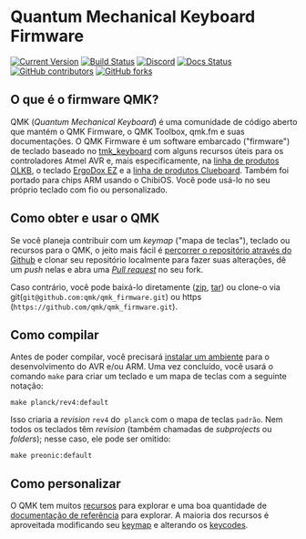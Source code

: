 # Quantum Mechanical Keyboard Firmware

[![Current Version](https://img.shields.io/github/tag/qmk/qmk_firmware.svg)](https://github.com/qmk/qmk_firmware/tags)
[![Build Status](https://travis-ci.org/qmk/qmk_firmware.svg?branch=master)](https://travis-ci.org/qmk/qmk_firmware)
[![Discord](https://img.shields.io/discord/440868230475677696.svg)](https://discord.gg/Uq7gcHh)
[![Docs Status](https://img.shields.io/badge/docs-ready-orange.svg)](https://docs.qmk.fm)
[![GitHub contributors](https://img.shields.io/github/contributors/qmk/qmk_firmware.svg)](https://github.com/qmk/qmk_firmware/pulse/monthly)
[![GitHub forks](https://img.shields.io/github/forks/qmk/qmk_firmware.svg?style=social&label=Fork)](https://github.com/qmk/qmk_firmware/)

## O que é o firmware QMK?
QMK (*Quantum Mechanical Keyboard*) é uma comunidade de código aberto que mantém o QMK Firmware, o QMK Toolbox, qmk.fm e suas documentações. O QMK Firmware é um software embarcado ("firmware") de teclado baseado no [tmk\_keyboard](http://github.com/tmk/tmk_keyboard) com alguns recursos úteis para os controladores Atmel AVR e, mais especificamente, na [linha de produtos OLKB](http://olkb.com), o teclado [ErgoDox EZ](http://www.ergodox-ez.com) e a [linha de produtos Clueboard](http://clueboard.co/). Também foi portado para chips ARM usando o ChibiOS. Você pode usá-lo no seu próprio teclado com fio ou personalizado.

## Como obter e usar o QMK

Se você planeja contribuir com um _keymap_ ("mapa de teclas"), teclado ou recursos para o QMK, o jeito mais fácil é [percorrer o repositório através do Github](https://github.com/qmk/qmk_firmware#fork-destination-box) e clonar seu repositório localmente para fazer suas alterações, dê um _push_ nelas e abra uma [_Pull request_](https://github.com/qmk/qmk_firmware/pulls) no seu fork.

Caso contrário, você pode baixá-lo diretamente ([zip](https://github.com/qmk/qmk_firmware/zipball/master), [tar](https://github.com/qmk/qmk_firmware/tarball/master)) ou clone-o via git(`git@github.com:qmk/qmk_firmware.git`) ou https (`https://github.com/qmk/qmk_firmware.git`).
## Como compilar

Antes de poder compilar, você precisará [instalar um ambiente](getting_started_build_tools.md) para o desenvolvimento do AVR e/ou ARM. Uma vez concluído, você usará o comando `make` para criar um teclado e um mapa de teclas com a seguinte notação:

    make planck/rev4:default

Isso criaria a _revision_ `rev4` do` planck` com o mapa de teclas `padrão`. Nem todos os teclados têm _revision_ (também chamadas de _subprojects_ ou _folders_); nesse caso, ele pode ser omitido:

    make preonic:default

## Como personalizar

O QMK tem muitos [recursos](features.md) para explorar e uma boa quantidade de [documentação de referência](http://docs.qmk.fm) para explorar. A maioria dos recursos é aproveitada modificando seu [keymap](keymap.md) e alterando os [keycodes](keycodes.md).
